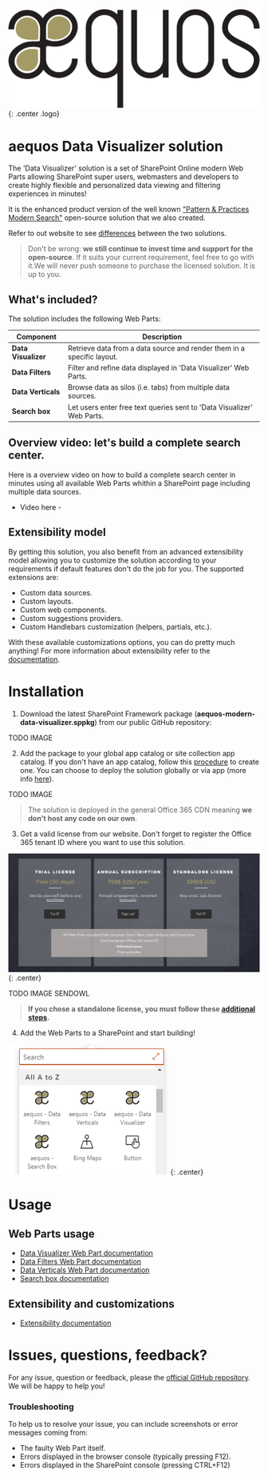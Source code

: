 !["aequos"](./assets/aequos_logo_noir.png){: .center .logo}

# aequos Data Visualizer solution

The 'Data Visualizer' solution is a set of SharePoint Online modern Web Parts allowing SharePoint super users, webmasters and developers to create highly flexible and personalized data viewing and filtering experiences in minutes!

It is the enhanced product version of the well known ["Pattern & Practices Modern Search"](https://github.com/microsoft-search/pnp-modern-search) open-source solution that we also created.

Refer to out website to see [differences]() between the two solutions.

> Don't be wrong: **we still continue to invest time and support for the open-source**. If it suits your current requirement, feel free to go with it.We will never push someone to purchase the licensed solution. It is up to you.

## What's included?

The solution includes the following Web Parts:

| Component | Description |
| --------- | ----------- |
| **Data Visualizer** | Retrieve data from a data source and render them in a specific layout.
| **Data Filters** | Filter and refine data displayed in 'Data Visualizer' Web Parts.
| **Data Verticals** | Browse data as silos (i.e. tabs) from multiple data sources.
| **Search box** | Let users enter free text queries sent to 'Data Visualizer' Web Parts.

## Overview video: let's build a complete search center.

Here is a overview video on how to build a complete search center in minutes using all available Web Parts whithin a SharePoint page including multiple data sources.

- Video here -

## Extensibility model

By getting this solution, you also benefit from an advanced extensibility model allowing you to customize the solution according to your requirements if default features don't do the job for you. The supported extensions are:

- Custom data sources.
- Custom layouts.
- Custom web components.
- Custom suggestions providers.
- Custom Handlebars customization (helpers, partials, etc.).

With these available customizations options, you can do pretty much anything! For more information about extensibility refer to the [documentation](./basic/extensibility/index.md). 

# Installation

1. Download the latest SharePoint Framework package (**aequos-modern-data-visualizer.sppkg**) from our public GitHub repository:

TODO IMAGE

2. Add the package to your global app catalog or site collection app catalog. If you don't have an app catalog, follow this [procedure](https://docs.microsoft.com/en-us/sharepoint/use-app-catalog) to create one. You can choose to deploy the solution globally or via app (more info [here](https://docs.microsoft.com/en-us/sharepoint/dev/spfx/tenant-scoped-deployment)).

TODO IMAGE

> The solution is deployed in the general Office 365 CDN meaning **we don't host any code on our own**.

3. Get a valid license from our website. Don't forget to register the Office 365 tenant ID where you want to use this solution.

!["Licences"](./assets/licenses.png){: .center}

TODO IMAGE SENDOWL

> **If you chose a standalone license, you must follow these [additional steps](./setup_standalone.md).**

4. Add the Web Parts to a SharePoint and start building!

!["Available Web Parts"](./assets/webparts.png){: .center}

# Usage

## Web Parts usage

- [Data Visualizer Web Part documentation](./basic/usage/data-visualizer/index.md)
- [Data Filters Web Part documentation](./basic/usage/data-filters/index.md)
- [Data Verticals Web Part documentation](./basic/usage/data-verticals/index.md)
- [Search box documentation](./basic/usage/search-box/index.md)

## Extensibility and customizations

- [Extensibility documentation](./basic/extensibility/index.md)

# Issues, questions, feedback?

For any issue, question or feedback, please the [official GitHub repository](https://github.com/aequos-solutions/modern-data-visualizer/issues). We will be happy to help you!

### Troubleshooting

To help us to resolve your issue, you can include screenshots or error messages coming from:

- The faulty Web Part itself. 
- Errors displayed in the browser console (typically pressing F12).
- Errors displayed in the SharePoint console (pressing CTRL+F12)